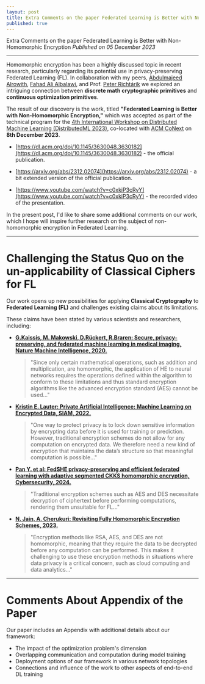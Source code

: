 ```yaml
---
layout: post
title: Extra Comments on the paper Federated Learning is Better with Non-Homomorphic Encryption
published: true
---
```


Extra Comments on the paper Federated Learning is Better with Non-Homomorphic Encryption *Published on 05 December 2023*

---

Homomorphic encryption has been a highly discussed topic in recent research, particularly regarding its potential use in privacy-preserving Federated Learning (FL). In collaboration with my peers, [Abdulmajeed Alrowith](https://www.linkedin.com/in/aalrowithi?originalSubdomain=sa), [Fahad Ali Albalawi](https://www.linkedin.com/in/fahad-albalawi-49b55759/), and Prof. [Peter Richtárik](https://richtarik.org/) we explored an intriguing connection between **discrete math cryptographic primitives** and **continuous optimization primitives**.

The result of our discovery is the work, titled **"Federated Learning is Better with Non-Homomorphic Encryption,"** which was accepted as part of the technical program for the [4th International Workshop on Distributed Machine Learning (DistributedML 2023)](https://distributedml.org/), co-located with [ACM CoNext](https://co-next.org/) on **8th December 2023**.

* [https://dl.acm.org/doi/10.1145/3630048.3630182](https://dl.acm.org/doi/10.1145/3630048.3630182) - the official publication.

* [https://arxiv.org/abs/2312.02074](https://arxiv.org/abs/2312.02074) - a bit extended version of the official publication.

* [https://www.youtube.com/watch?v=c0xkiP3cRyY](https://www.youtube.com/watch?v=c0xkiP3cRyY) - the recorded video of the presentation.


In the present post, I'd like to share some additional comments on our work, which I hope will inspire further research on the subject of non-homomorphic encryption in Federated Learning.

---

# Challenging the Status Quo on the un-applicability of Classical Ciphers for FL

Our work opens up new possibilities for applying **Classical Cryptography** to **Federated Learning (FL)** and challenges existing claims about its limitations. 

These claims have been stated by various scientists and researchers, including:

* **[ G.Kaissis, M. Makowski, D.Rückert, R.Braren: Secure, privacy-preserving, and federated machine learning in medical imaging, Nature Machine Intelligence, 2020.](https://www.nature.com/articles/s42256-020-0186-1)**
    > "Since only certain mathematical operations, such as addition and multiplication, are homomorphic, the application of HE to neural networks requires the operations defined within the algorithm to conform to these limitations and thus standard encryption algorithms like the advanced encryption standard (AES) cannot be used..."

* **[Kristin E. Lauter: Private Artificial Intelligence: Machine Learning on Encrypted Data, SIAM, 2022.](https://www.siam.org/publications/siam-news/articles/private-artificial-intelligence-machine-learning-on-encrypted-data)**
    > "One way to protect privacy is to lock down sensitive information by encrypting data before it is used for training or prediction. However, traditional encryption schemes do not allow for any computation on encrypted data. We therefore need a new kind of encryption that maintains the data’s structure so that meaningful computation is possible..."

* **[ Pan Y. et al: FedSHE privacy-preserving and efficient federated learning with adaptive segmented CKKS homomorphic encryption, Cybersecurity, 2024.](https://cybersecurity.springeropen.com/articles/10.1186/s42400-024-00232-w)**
    > "Traditional encryption schemes such as AES and DES necessitate decryption of ciphertext before performing computations, rendering them unsuitable for FL..."

* **[N. Jain, A. Cherukuri: Revisiting Fully Homomorphic Encryption Schemes, 2023.](https://arxiv.org/abs/2305.05904)**
    > "Encryption methods like RSA, AES, and DES are not homomorphic, meaning that they require the data to be decrypted before any computation can be performed. This makes it challenging to use these encryption methods in situations where data privacy is a critical concern, such as cloud computing and data analytics..."

---

# Comments About Appendix of the Paper

Our paper includes an Appendix with additional details about our framework:

* The impact of the optimization problem's dimension
* Overlapping communication and computation during model training
* Deployment options of our framework in various network topologies
* Connections and influence of the work to other aspects of end-to-end DL training
